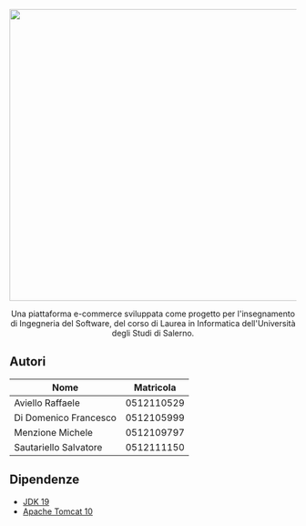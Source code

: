 <p align="center">
  <img src="https://github.com/raffaeleav/card-exchange/assets/114619463/0e955bc1-673b-49be-aa26-eef3be846388" width="512" heigth="120">
</p>

<p align="center">
  Una piattaforma e-commerce sviluppata come progetto per l'insegnamento di Ingegneria del Software, del corso di Laurea in Informatica dell'Università degli Studi di Salerno. 
</p>


## Autori
|Nome|Matricola|
|----|---------|
| Aviello Raffaele | 0512110529 |
| Di Domenico Francesco | 0512105999 |
| Menzione Michele | 0512109797 |
| Sautariello Salvatore | 0512111150 |


## Dipendenze 
- [JDK 19](https://www.oracle.com/java/technologies/downloads/#java19 "JDK 19")
- [Apache Tomcat 10](https://tomcat.apache.org/download-10.cgi)
